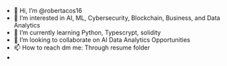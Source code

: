 - 👋 Hi, I’m @robertacos16
- 👀 I’m interested in AI, ML, Cybersecurity, Blockchain, Business, and Data Analytics
- 🌱 I’m currently learning Python, Typescrypt, solidity
- 💞️ I’m looking to collaborate on AI Data Analytics Opportunities
- 📫 How to reach dm me: Through resume folder
- 

<!---
robertacos16/robertacos16 is a ✨ special ✨ repository because its `README.md` (this file) appears on your GitHub profile.
You can click the Preview link to take a look at your changes.
--->
